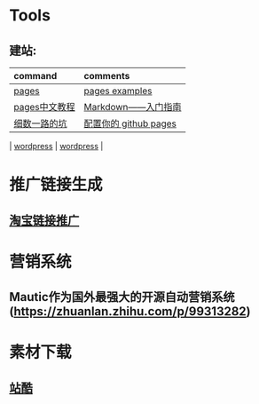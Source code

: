 # Tools
## 建站:

| command | comments |
| :- | :- | 
| [pages](https://pages.github.com/) | [pages examples](https://github.com/collections/github-pages-examples) |
| [pages中文教程](https://cloud.tencent.com/developer/news/164371) | [Markdown——入门指南](https://www.jianshu.com/p/1e402922ee32/) |
| [细数一路的坑](https://www.cnblogs.com/jackyroc/p/7681938.html) | [配置你的 github pages](https://github.com/hoperyy/blog/issues/10) |

| [wordpress](https://wordpress.org/) | [wordpress](https://wordpress.org/) |


# 推广链接生成

## [淘宝链接推广](https://pub.alimama.com/myunion.htm?spm=a219t.7473494.1998155389.3.ZK4y4E#!/promo/self/items)

# 营销系统

## Mautic作为国外最强大的开源自动营销系统(https://zhuanlan.zhihu.com/p/99313282)


# 素材下载

## [站酷](https://www.zcool.com.cn/)

